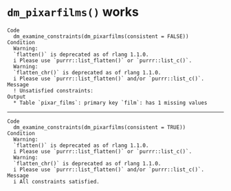 # `dm_pixarfilms()` works

    Code
      dm_examine_constraints(dm_pixarfilms(consistent = FALSE))
    Condition
      Warning:
      `flatten()` is deprecated as of rlang 1.1.0.
      i Please use `purrr::list_flatten()` or `purrr::list_c()`.
      Warning:
      `flatten_chr()` is deprecated as of rlang 1.1.0.
      i Please use `purrr::list_flatten()` and/or `purrr::list_c()`.
    Message
      ! Unsatisfied constraints:
    Output
      * Table `pixar_films`: primary key `film`: has 1 missing values

---

    Code
      dm_examine_constraints(dm_pixarfilms(consistent = TRUE))
    Condition
      Warning:
      `flatten()` is deprecated as of rlang 1.1.0.
      i Please use `purrr::list_flatten()` or `purrr::list_c()`.
      Warning:
      `flatten_chr()` is deprecated as of rlang 1.1.0.
      i Please use `purrr::list_flatten()` and/or `purrr::list_c()`.
    Message
      i All constraints satisfied.


